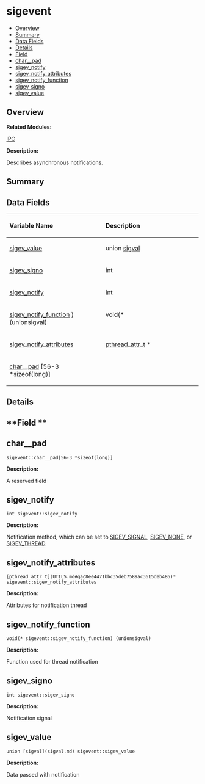 # sigevent<a name="ZH-CN_TOPIC_0000001054879580"></a>

-   [Overview](#section2006269069165637)
-   [Summary](#section222431250165637)
-   [Data Fields](#pub-attribs)
-   [Details](#section198648129165637)
-   [Field](#section1170030040165637)
-   [char\_\_pad](#afefb1d2489fc37345bc4923c99d667c8)
-   [sigev\_notify](#aae9a19d879c38e0c4e8a9bf738c5081e)
-   [sigev\_notify\_attributes](#a5a687d2092b237d76eb08e2d46a5115f)
-   [sigev\_notify\_function](#ac3d9f1ee55173d6da3ff2929c7215061)
-   [sigev\_signo](#a5c645ec1d12bb46efc3f4097c52b665d)
-   [sigev\_value](#a757af1e34b87e3f66bbc08c514017a2c)

## **Overview**<a name="section2006269069165637"></a>

**Related Modules:**

[IPC](IPC.md)

**Description:**

Describes asynchronous notifications. 

## **Summary**<a name="section222431250165637"></a>

## Data Fields<a name="pub-attribs"></a>

<a name="table832710157165637"></a>
<table><thead align="left"><tr id="row1757111619165637"><th class="cellrowborder" valign="top" width="50%" id="mcps1.1.3.1.1"><p id="p1299000159165637"><a name="p1299000159165637"></a><a name="p1299000159165637"></a>Variable Name</p>
</th>
<th class="cellrowborder" valign="top" width="50%" id="mcps1.1.3.1.2"><p id="p1650180054165637"><a name="p1650180054165637"></a><a name="p1650180054165637"></a>Description</p>
</th>
</tr>
</thead>
<tbody><tr id="row1649837995165637"><td class="cellrowborder" valign="top" width="50%" headers="mcps1.1.3.1.1 "><p id="p1496847711165637"><a name="p1496847711165637"></a><a name="p1496847711165637"></a><a href="sigevent.md#a757af1e34b87e3f66bbc08c514017a2c">sigev_value</a></p>
</td>
<td class="cellrowborder" valign="top" width="50%" headers="mcps1.1.3.1.2 "><p id="p983518053165637"><a name="p983518053165637"></a><a name="p983518053165637"></a>union <a href="sigval.md">sigval</a> </p>
</td>
</tr>
<tr id="row489336337165637"><td class="cellrowborder" valign="top" width="50%" headers="mcps1.1.3.1.1 "><p id="p124744550165637"><a name="p124744550165637"></a><a name="p124744550165637"></a><a href="sigevent.md#a5c645ec1d12bb46efc3f4097c52b665d">sigev_signo</a></p>
</td>
<td class="cellrowborder" valign="top" width="50%" headers="mcps1.1.3.1.2 "><p id="p1478802512165637"><a name="p1478802512165637"></a><a name="p1478802512165637"></a>int </p>
</td>
</tr>
<tr id="row57617285165637"><td class="cellrowborder" valign="top" width="50%" headers="mcps1.1.3.1.1 "><p id="p977470868165637"><a name="p977470868165637"></a><a name="p977470868165637"></a><a href="sigevent.md#aae9a19d879c38e0c4e8a9bf738c5081e">sigev_notify</a></p>
</td>
<td class="cellrowborder" valign="top" width="50%" headers="mcps1.1.3.1.2 "><p id="p1301851865165637"><a name="p1301851865165637"></a><a name="p1301851865165637"></a>int </p>
</td>
</tr>
<tr id="row2121511506165637"><td class="cellrowborder" valign="top" width="50%" headers="mcps1.1.3.1.1 "><p id="p852280861165637"><a name="p852280861165637"></a><a name="p852280861165637"></a><a href="sigevent.md#ac3d9f1ee55173d6da3ff2929c7215061">sigev_notify_function</a> )(unionsigval)</p>
</td>
<td class="cellrowborder" valign="top" width="50%" headers="mcps1.1.3.1.2 "><p id="p1134747513165637"><a name="p1134747513165637"></a><a name="p1134747513165637"></a>void(* </p>
</td>
</tr>
<tr id="row1203679962165637"><td class="cellrowborder" valign="top" width="50%" headers="mcps1.1.3.1.1 "><p id="p992247257165637"><a name="p992247257165637"></a><a name="p992247257165637"></a><a href="sigevent.md#a5a687d2092b237d76eb08e2d46a5115f">sigev_notify_attributes</a></p>
</td>
<td class="cellrowborder" valign="top" width="50%" headers="mcps1.1.3.1.2 "><p id="p879292224165637"><a name="p879292224165637"></a><a name="p879292224165637"></a><a href="UTILS.md#gac8ee4471bbc35deb7589ac3615deb486">pthread_attr_t</a> * </p>
</td>
</tr>
<tr id="row1601726302165637"><td class="cellrowborder" valign="top" width="50%" headers="mcps1.1.3.1.1 "><p id="p2098513711165637"><a name="p2098513711165637"></a><a name="p2098513711165637"></a><a href="sigevent.md#afefb1d2489fc37345bc4923c99d667c8">char__pad</a> [56-3 *sizeof(long)]</p>
</td>
<td class="cellrowborder" valign="top" width="50%" headers="mcps1.1.3.1.2 ">&nbsp;&nbsp;</td>
</tr>
</tbody>
</table>

## **Details**<a name="section198648129165637"></a>

## **Field **<a name="section1170030040165637"></a>

## char\_\_pad<a name="afefb1d2489fc37345bc4923c99d667c8"></a>

```
sigevent::char__pad[56-3 *sizeof(long)]
```

 **Description:**

A reserved field 

## sigev\_notify<a name="aae9a19d879c38e0c4e8a9bf738c5081e"></a>

```
int sigevent::sigev_notify
```

 **Description:**

Notification method, which can be set to  [SIGEV\_SIGNAL](IPC.md#ga06d5881eeb84e6ac35f5b801c380dbb6),  [SIGEV\_NONE](IPC.md#gaced9a66610d9d61756999ce4f103740e), or  [SIGEV\_THREAD](IPC.md#ga29ccb6a17fa90a1357b478f62af7fca0) 

## sigev\_notify\_attributes<a name="a5a687d2092b237d76eb08e2d46a5115f"></a>

```
[pthread_attr_t](UTILS.md#gac8ee4471bbc35deb7589ac3615deb486)* sigevent::sigev_notify_attributes
```

 **Description:**

Attributes for notification thread 

## sigev\_notify\_function<a name="ac3d9f1ee55173d6da3ff2929c7215061"></a>

```
void(* sigevent::sigev_notify_function) (unionsigval)
```

 **Description:**

Function used for thread notification 

## sigev\_signo<a name="a5c645ec1d12bb46efc3f4097c52b665d"></a>

```
int sigevent::sigev_signo
```

 **Description:**

Notification signal 

## sigev\_value<a name="a757af1e34b87e3f66bbc08c514017a2c"></a>

```
union [sigval](sigval.md) sigevent::sigev_value
```

 **Description:**

Data passed with notification 

